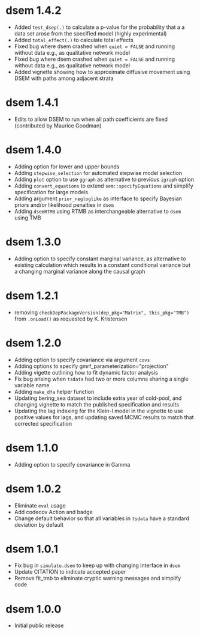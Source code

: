 # dsem 1.4.2

* Added `test_dsep(.)` to calculate a p-value for the probability that a
  a data set arose from the specified model (highly experimental)
* Added `total_effect(.)` to calculate total effects
* Fixed bug where dsem crashed when `quiet = FALSE` and running without data
  e.g., as qualitative network model
* Fixed bug where dsem crashed when `quiet = FALSE` and running without data
  e.g., as qualitative network model
* Added vignette showing how to approximate diffusive movement using DSEM with
  paths among adjacent strata

# dsem 1.4.1

* Edits to allow DSEM to run when all path coefficients are fixed 
  (contributed by Maurice Goodman)

# dsem 1.4.0

* Adding option for lower and upper bounds
* Adding `stepwise_selection` for automated stepwise model selection
* Adding `plot` option to use `ggraph` as alternative to previous `igraph`
  option
* Adding `convert_equations` to extend `sem::specifyEquations` and simplify
  specification for large models
* Adding argument `prior_negloglike` as interface to specify Bayesian priors
  and/or likelihood penalties in `dsem`
* Adding `dsemRTMB` using RTMB as interchangeable alternative to `dsem` using
  TMB

# dsem 1.3.0

* Adding option to specify constant marginal variance, as alternative to existing
  calculation which results in a constant conditional variance but a changing marginal 
  variance along the causal graph

# dsem 1.2.1

* removing `checkDepPackageVersion(dep_pkg="Matrix", this_pkg="TMB")` from `.onLoad()`
  as requested by K. Kristensen

# dsem 1.2.0

* Adding option to specify covariance via argument `covs`
* Adding options to specify gmrf_parameterization="projection"
* Adding vigette outlining how to fit dynamic factor analysis
* Fix bug arising when `tsdata` had two or more columns sharing a single variable name
* Adding `make_dfa` helper function
* Updating bering_sea dataset to include extra year of cold-pool, and changing vignette
  to match the published specification and results
* Updating the lag indexing for the Klein-I model in the vignette to use positive values
  for lags, and updating saved MCMC results to match that corrected specification

# dsem 1.1.0

* Adding option to specify covariance in Gamma

# dsem 1.0.2

* Eliminate `eval` usage
* Add codecov Action and badge
* Change default behavior so that all variables in `tsdata` have a standard
  deviation by default

# dsem 1.0.1

* Fix bug in `simulate.dsem` to keep up with changing interface in `dsem`
* Update CITATION to indicate accepted paper
* Remove fit_tmb to eliminate cryptic warning messages and simplify code

# dsem 1.0.0

* Initial public release
